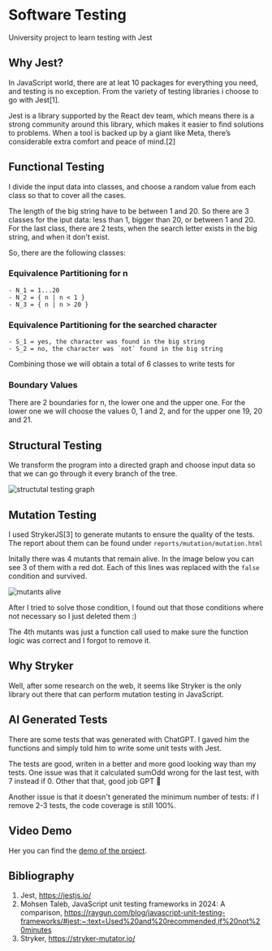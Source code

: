 # Software Testing

University project to learn testing with Jest

## Why Jest?

In JavaScript world, there are at leat 10 packages for everything you need, and testing is no exception. From the variety of testing libraries i choose to go with Jest[1].

Jest is a library supported by the React dev team, which means there is a strong community around this library, which makes it easier to find solutions to problems. When a tool is backed up by a giant like Meta, there’s considerable extra comfort and peace of mind.[2]

## Functional Testing

I divide the input data into classes, and choose a random value from each class so that
to cover all the cases.

The length of the big string have to be between 1 and 20. So there are 3 classes for the iput data: less than 1, bigger than 20, or between 1 and 20. For the last class, there are 2 tests, when the search letter exists in the big string, and when it don't exist.

So, there are the following classes:

### Equivalence Partitioning for n

    - N_1 = 1...20
    - N_2 = { n | n < 1 }
    - N_3 = { n | n > 20 }

### Equivalence Partitioning for the searched character

    - S_1 = yes, the character was found in the big string
    - S_2 = no, the character was `not` found in the big string

Combining those we will obtain a total of 6 classes to write tests for

### Boundary Values

There are 2 boundaries for n, the lower one and the upper one. For the lower one we will choose the values 0, 1 and 2, and for the upper one 19, 20 and 21.

## Structural Testing

We transform the program into a directed graph and choose input data so that we can go through it
every branch of the tree.

![structutal testing graph](https://github.com/rob3rtu/Testare/blob/main/StructuralTestingGraph.png?raw=true)

## Mutation Testing

I used StrykerJS[3] to generate mutants to ensure the quality of the tests. The report about them can be found under `reports/mutation/mutation.html`

Initally there was 4 mutants that remain alive. In the image below you can see 3 of them with a red dot. Each of this lines was replaced with the `false` condition and survived.

![mutants alive](https://github.com/rob3rtu/Testare/blob/main/mutantsLeft.png?raw=true)

After I tried to solve those condition, I found out that those conditions where not necessary so I just deleted them :)

The 4th mutants was just a function call used to make sure the function logic was correct and I forgot to remove it.

## Why Stryker

Well, after some research on the web, it seems like Stryker is the only library out there that can perform mutation testing in JavaScript.

## AI Generated Tests

There are some tests that was generated with ChatGPT. I gaved him the functions and simply told him to write some unit tests with Jest.

The tests are good, writen in a better and more good looking way than my tests. One issue was that it calculated sumOdd wrong for the last test, with 7 instead if 0. Other that that, good job GPT 🫡

Another issue is that it doesn't generated the minimum number of tests: if I remove 2-3 tests, the code coverage is still 100%.

## Video Demo

Her you can find the [demo of the project](https://youtu.be/r_5SjuVSfTQ).

## Bibliography

1. Jest, https://jestjs.io/
2. Mohsen Taleb, JavaScript unit testing frameworks in 2024: A comparison, https://raygun.com/blog/javascript-unit-testing-frameworks/#jest:~:text=Used%20and%20recommended,if%20not%20minutes
3. Stryker, https://stryker-mutator.io/

